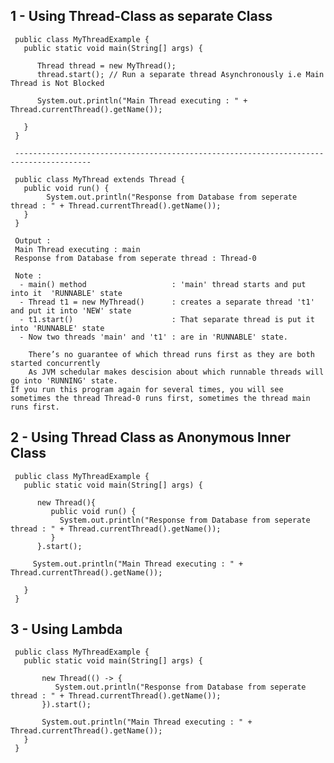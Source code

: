 
##  1 - Using Thread-Class as separate Class  

     public class MyThreadExample {
       public static void main(String[] args) {
       
          Thread thread = new MyThread();
          thread.start(); // Run a separate thread Asynchronously i.e Main Thread is Not Blocked
	  
          System.out.println("Main Thread executing : " + Thread.currentThread().getName());
	  
       }
     }
     
     ---------------------------------------------------------------------------------------
     
     public class MyThread extends Thread {
       public void run() {
            System.out.println("Response from Database from seperate thread : " + Thread.currentThread().getName());
       }
     }
     
     Output : 
     Main Thread executing : main
     Response from Database from seperate thread : Thread-0
     
     Note : 
      - main() method                   : 'main' thread starts and put into it  'RUNNABLE' state
      - Thread t1 = new MyThread()      : creates a separate thread 't1' and put it into 'NEW' state
      - t1.start()                      : That separate thread is put it into 'RUNNABLE' state
      - Now two threads 'main' and 't1' : are in 'RUNNABLE' state.

        There’s no guarantee of which thread runs first as they are both started concurrently
        As JVM schedular makes descision about which runnable threads will go into 'RUNNING' state.
	If you run this program again for several times, you will see sometimes the thread Thread-0 runs first, sometimes the thread main runs first.
	 
	 

##  2 - Using Thread Class as Anonymous Inner Class 

     public class MyThreadExample {
       public static void main(String[] args) {
       
          new Thread(){
             public void run() {
               System.out.println("Response from Database from seperate thread : " + Thread.currentThread().getName());
             }
          }.start();    

         System.out.println("Main Thread executing : " + Thread.currentThread().getName());
	 
       }
     }  



##  3 - Using Lambda  
    
     public class MyThreadExample {
       public static void main(String[] args) {
       
           new Thread(() -> {
              System.out.println("Response from Database from seperate thread : " + Thread.currentThread().getName());
           }).start();

           System.out.println("Main Thread executing : " + Thread.currentThread().getName());
       }
     }
     
